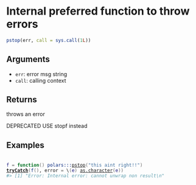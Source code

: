 # Internal preferred function to throw errors

```r
pstop(err, call = sys.call(1L))
```

## Arguments

- `err`: error msg string
- `call`: calling context

## Returns

throws an error

DEPRECATED USE stopf instead

## Examples

<pre class='r-example'> <code> <span class='r-in'><span></span></span>
<span class='r-in'><span><span class='va'>f</span> <span class='op'>=</span> <span class='kw'>function</span><span class='op'>(</span><span class='op'>)</span> <span class='fu'>polars</span><span class='fu'>:::</span><span class='fu'><a href='https://rdrr.io/pkg/polars/man/pstop.html'>pstop</a></span><span class='op'>(</span><span class='st'>"this aint right!!"</span><span class='op'>)</span></span></span>
<span class='r-in'><span><span class='kw'><a href='https://rdrr.io/r/base/conditions.html'>tryCatch</a></span><span class='op'>(</span><span class='fu'>f</span><span class='op'>(</span><span class='op'>)</span>, error <span class='op'>=</span> \<span class='op'>(</span><span class='va'>e</span><span class='op'>)</span> <span class='fu'><a href='https://rdrr.io/r/base/character.html'>as.character</a></span><span class='op'>(</span><span class='va'>e</span><span class='op'>)</span><span class='op'>)</span></span></span>
<span class='r-out co'><span class='r-pr'>#&gt;</span> [1] "Error: Internal error: cannot unwrap non result\n"</span>
 </code></pre>